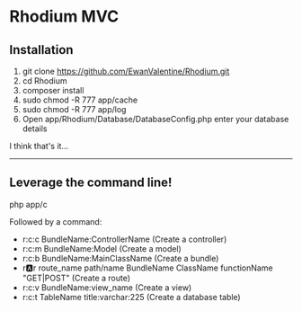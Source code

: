 Rhodium MVC
=============

Installation
-------------

1. git clone https://github.com/EwanValentine/Rhodium.git
2. cd Rhodium
3. composer install
4. sudo chmod -R 777 app/cache
5. sudo chmod -R 777 app/log
6. Open app/Rhodium/Database/DatabaseConfig.php enter your database details

I think that's it...

* * *

Leverage the command line!
-------------

php app/c

Followed by a command:

+   r:c:c BundleName:ControllerName (Create a controller)
+   r:c:m BundleName:Model			(Create a model)
+   r:c:b BundleName:MainClassName  (Create a bundle)
+   r:a:r route_name path/name BundleName ClassName functionName "GET|POST" (Create a route)
+	r:c:v BundleName:view_name		(Create a view)
+	r:c:t TableName title:varchar:225 (Create a database table)
